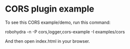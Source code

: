 CORS plugin example
===================

To see this CORS example/demo, run this command:

   robohydra -n -P cors,logger,cors-example -I examples/cors

And then open index.html in your browser.

